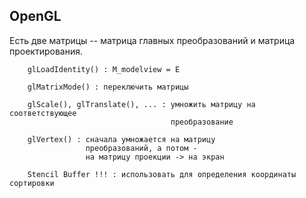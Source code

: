 ## OpenGL

Есть две матрицы -- матрица главных преобразований и матрица проектирования. 

```
    glLoadIdentity() : M_modelview = E

    glMatrixMode() : переключить матрицы

    glScale(), glTranslate(), ... : умножить матрицу на соответствующее
                                    преобразование

    glVertex() : сначала умножается на матрицу 
                 преобразований, а потом - 
                 на матрицу проекции -> на экран

    Stencil Buffer !!! : использовать для определения координаты сортировки
                 
```
